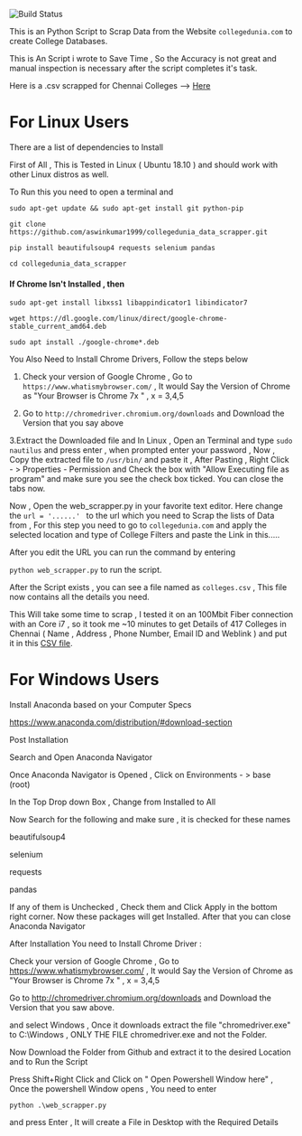![Build Status](https://travis-ci.org/aswinkumar1999/collegedunia_data_scrapper.svg?branch=master)

This is an Python Script to Scrap Data from the Website `collegedunia.com` to create College Databases.

This is An Script i wrote to Save Time  , So the Accuracy is not great and manual inspection is necessary after the script completes it's task.

Here is a .csv scrapped for Chennai Colleges --> [Here](https://github.com/aswinkumar1999/collegedunia_data_scrapper/blob/master/colleges_chennai.csv)

# For Linux Users 

There are a list of dependencies to Install 

First of All , This is Tested in Linux ( Ubuntu 18.10 ) and should work with other Linux distros as well. 

To Run this you need to open a terminal and 

`sudo apt-get update && sudo apt-get install git python-pip`

`git clone https://github.com/aswinkumar1999/collegedunia_data_scrapper.git`


`pip install beautifulsoup4 requests selenium pandas`

`cd collegedunia_data_scrapper`


#### If Chrome Isn't Installed , then 

`sudo apt-get install libxss1 libappindicator1 libindicator7`

`wget https://dl.google.com/linux/direct/google-chrome-stable_current_amd64.deb`

`sudo apt install ./google-chrome*.deb`

You Also Need to Install Chrome Drivers, Follow the steps below 

1. Check your version of Google Chrome , Go to `https://www.whatismybrowser.com/` , It would Say the Version of Chrome as "Your Browser is Chrome 7x " , x = 3,4,5 

2. Go to `http://chromedriver.chromium.org/downloads` and Download the Version that you say above

3.Extract the Downloaded file and In Linux , Open an Terminal and type `sudo nautilus` and press enter , when prompted enter your password , Now , Copy the extracted file to `/usr/bin/` and paste it , After Pasting , Right Click - > Properties - Permission  and Check the box with "Allow Executing file as program" and make sure you see the check box ticked. You can close the tabs now.

Now , Open the web_scrapper.py in your favorite text editor.
Here change the `url = '......' `  to the url which you need to Scrap the lists of Data from , For this step you need to go to `collegedunia.com` and apply the selected location and type of College Filters and paste the Link in this..... 

After you edit the URL you can run the command by entering 

`python web_scrapper.py` to run the script.

After the Script exists , you can see a file named as `colleges.csv` , This file now contains all the details you need.

This Will take some time to scrap , I tested it on an 100Mbit Fiber connection with an Core i7 , so it took me ~10 minutes to get Details of 417 Colleges in Chennai ( Name , Address , Phone Number, Email ID and Weblink ) and put it in this [CSV file](https://github.com/aswinkumar1999/collegedunia_data_scrapper/blob/master/colleges_chennai.csv).

# For Windows Users

Install Anaconda based on your Computer Specs 

https://www.anaconda.com/distribution/#download-section 

Post Installation  

Search and Open Anaconda Navigator 

Once Anaconda Navigator is Opened , Click on Environments - > base (root) 

In the Top Drop down Box , Change from Installed to All 

Now Search for the following and make sure , it is checked for these names



beautifulsoup4

selenium

requests

pandas 

If any of them is Unchecked , Check them and Click Apply in the bottom right corner. Now these packages will get Installed.
After that you can close Anaconda Navigator 

After Installation You need to Install Chrome Driver :

Check your version of Google Chrome , Go to https://www.whatismybrowser.com/ , It would Say the Version of Chrome as "Your Browser is Chrome 7x " , x = 3,4,5

Go to http://chromedriver.chromium.org/downloads and Download the Version that you saw above.

and select Windows , Once it downloads extract the file "chromedriver.exe" to C:\Windows , ONLY THE FILE chromedriver.exe and not the Folder.

Now Download the Folder from Github and extract it to the desired Location and to Run the Script 

Press Shift+Right Click and Click on " Open Powershell Window here"  , Once the powershell Window opens , You need to enter 


`python .\web_scrapper.py`


and press Enter , It will create a File in Desktop with the Required Details 
